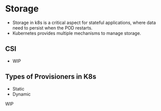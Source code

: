 # Storage
- Storage in k8s is a critical aspect for stateful applications, where data need to persist when the POD restarts.
- Kubernetes provides multiple mechanisms to manage storage.

## CSI
- WIP


## Types of Provisioners in K8s
- Static
- Dynamic



WIP
